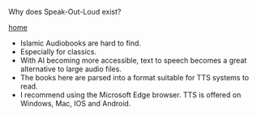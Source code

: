 Why does Speak-Out-Loud exist?

[home](https://haqihaq2023.github.io/speak-out-loud/)

- Islamic Audiobooks are hard to find.
- Especially for classics.
- With AI becoming more accessible, text to speech becomes a great alternative to large audio files.
- The books here are parsed into a format suitable for TTS systems to read.
- I recommend using the Microsoft Edge browser. TTS is offered on Windows, Mac, IOS and Android.